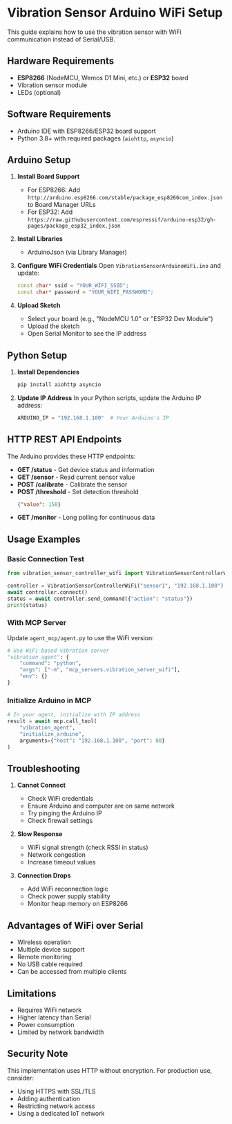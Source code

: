 # Vibration Sensor Arduino WiFi Setup

This guide explains how to use the vibration sensor with WiFi communication instead of Serial/USB.

## Hardware Requirements

- **ESP8266** (NodeMCU, Wemos D1 Mini, etc.) or **ESP32** board
- Vibration sensor module
- LEDs (optional)

## Software Requirements

- Arduino IDE with ESP8266/ESP32 board support
- Python 3.8+ with required packages (`aiohttp`, `asyncio`)

## Arduino Setup

1. **Install Board Support**
   - For ESP8266: Add `http://arduino.esp8266.com/stable/package_esp8266com_index.json` to Board Manager URLs
   - For ESP32: Add `https://raw.githubusercontent.com/espressif/arduino-esp32/gh-pages/package_esp32_index.json`

2. **Install Libraries**
   - ArduinoJson (via Library Manager)

3. **Configure WiFi Credentials**
   Open `VibrationSensorArduinoWiFi.ino` and update:
   ```cpp
   const char* ssid = "YOUR_WIFI_SSID";
   const char* password = "YOUR_WIFI_PASSWORD";
   ```

4. **Upload Sketch**
   - Select your board (e.g., "NodeMCU 1.0" or "ESP32 Dev Module")
   - Upload the sketch
   - Open Serial Monitor to see the IP address

## Python Setup

1. **Install Dependencies**
   ```bash
   pip install aiohttp asyncio
   ```

2. **Update IP Address**
   In your Python scripts, update the Arduino IP address:
   ```python
   ARDUINO_IP = "192.168.1.100"  # Your Arduino's IP
   ```

## HTTP REST API Endpoints

The Arduino provides these HTTP endpoints:

- **GET /status** - Get device status and information
- **GET /sensor** - Read current sensor value
- **POST /calibrate** - Calibrate the sensor
- **POST /threshold** - Set detection threshold
  ```json
  {"value": 150}
  ```
- **GET /monitor** - Long polling for continuous data

## Usage Examples

### Basic Connection Test
```python
from vibration_sensor_controller_wifi import VibrationSensorControllerWiFi

controller = VibrationSensorControllerWiFi("sensor1", "192.168.1.100")
await controller.connect()
status = await controller.send_command({"action": "status"})
print(status)
```

### With MCP Server
Update `agent_mcp/agent.py` to use the WiFi version:
```python
# Use WiFi-based vibration server
"vibration_agent": {
    "command": "python",
    "args": ["-m", "mcp_servers.vibration_server_wifi"],
    "env": {}
}
```

### Initialize Arduino in MCP
```python
# In your agent, initialize with IP address
result = await mcp.call_tool(
    "vibration_agent",
    "initialize_arduino",
    arguments={"host": "192.168.1.100", "port": 80}
)
```

## Troubleshooting

1. **Cannot Connect**
   - Check WiFi credentials
   - Ensure Arduino and computer are on same network
   - Try pinging the Arduino IP
   - Check firewall settings

2. **Slow Response**
   - WiFi signal strength (check RSSI in status)
   - Network congestion
   - Increase timeout values

3. **Connection Drops**
   - Add WiFi reconnection logic
   - Check power supply stability
   - Monitor heap memory on ESP8266

## Advantages of WiFi over Serial

- Wireless operation
- Multiple device support
- Remote monitoring
- No USB cable required
- Can be accessed from multiple clients

## Limitations

- Requires WiFi network
- Higher latency than Serial
- Power consumption
- Limited by network bandwidth

## Security Note

This implementation uses HTTP without encryption. For production use, consider:
- Using HTTPS with SSL/TLS
- Adding authentication
- Restricting network access
- Using a dedicated IoT network